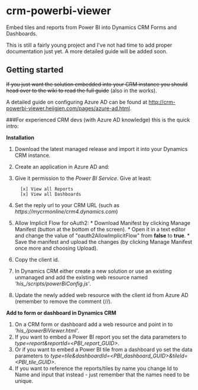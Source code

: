 # crm-powerbi-viewer
Embed tiles and reports from Power BI into Dynamics CRM Forms and Dashboards.

This is still a fairly young project and I've not had time to add proper documentation just yet. A more detailed guide will be added soon.

## Getting started

~~If you just want the solution embedded into your CRM instance you should head over to the wiki to read the full guide~~ (also in the works).

A detailed guide on configuring Azure AD can be found at <http://crm-powerbi-viewer.heiigjen.com/pages/azure-ad.html>.

###For experienced CRM devs (with Azure AD knowledge) this is the quick intro:

**Installation**

1. Download the latest managed release and import it into your Dynamics CRM instance.
1. Create an application in Azure AD and:
  1. Give it permission to the *Power BI Service*. Give at least:

           [x] View all Reports
           [x] View all Dashboards
  1. Set the reply url to your CRM URL (such as *https://mycrmonline/crm4.dynamics.com*)
  1. Allow Implicit Flow for oAuth2:
    * Download Manifest by clicking Manage Manifest (button at the bottom of the screen).
    * Open it in a text editor and change the value of "oauth2AllowImplicitFlow" from **false** to **true**.
    * Save the manifest and upload the changes (by clicking Manage Manifest once more and choosing Upload).
  1. Copy the client id.
1. In Dynamics CRM either create a new solution or use an existing unmanaged and add the existing web resource named *'his_/scripts/powerBiConfig.js'*.
1. Update the newly added web resource with the client id from Azure AD (remember to remove the comment (//).

**Add to form or dashboard in Dynamics CRM**

1. On a CRM form or dashboard add a web resource and point in to *'his_/powerBiViewer.html'*.
1. If you want to embed a Power BI report you set the data parameters to *type=report&reportId=\<PBI_report_GUID\>*.
1. Or if you want to embed a Power BI tile from a dashboard yo set the data parameters to *type=tile&dashboardId=\<PBI_dashboard_GUID\>&tileId=\<PBI_tile_GUID\>*.
1. If you want to reference the reports/tiles by name you change Id to Name and input that instead - just remember that the names need to be unique.

